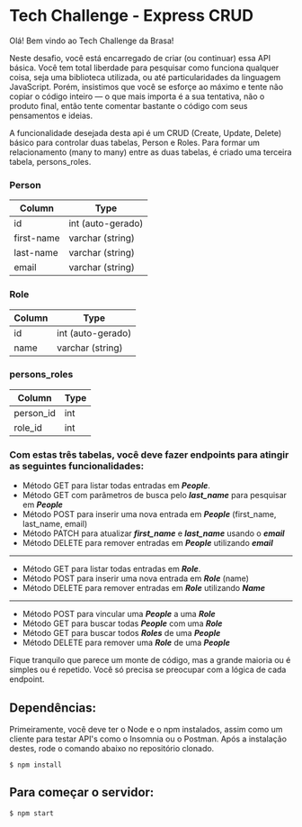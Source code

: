 # Tech Challenge - Express CRUD

Olá! Bem vindo ao Tech Challenge da Brasa!

Neste desafio, você está encarregado de criar (ou continuar) essa API básica.
Você tem total liberdade para pesquisar como funciona qualquer coisa, seja uma biblioteca utilizada, ou até particularidades da linguagem JavaScript. Porém, insistimos que você se esforçe ao máximo e tente não copiar o código inteiro — o que mais importa é a sua tentativa, não o produto final, então tente comentar bastante o código com seus pensamentos e ideias.

A funcionalidade desejada desta api é um CRUD (Create, Update, Delete) básico para controlar duas tabelas, Person e Roles. Para formar um relacionamento (many to many) entre as duas tabelas, é criado uma terceira tabela, persons_roles.

### **Person**

| Column     | Type              |
| ---------- | ----------------- |
| id         | int (auto-gerado) |
| first-name | varchar (string)  |
| last-name  | varchar (string)  |
| email      | varchar (string)  |

### **Role**

| Column | Type              |
| ------ | ----------------- |
| id     | int (auto-gerado) |
| name   | varchar (string)  |

### **persons_roles**

| Column    | Type |
| --------- | ---- |
| person_id | int  |
| role_id   | int  |

### **Com estas três tabelas, você deve fazer endpoints para atingir as seguintes funcionalidades:**

- Método GET para listar todas entradas em **_People_**.
- Método GET com parâmetros de busca pelo **_last_name_** para pesquisar em **_People_**
- Método POST para inserir uma nova entrada em **_People_** (first_name, last_name, email)
- Método PATCH para atualizar **_first_name_** e **_last_name_** usando o **_email_**
- Método DELETE para remover entradas em **_People_** utilizando **_email_**

---

- Método GET para listar todas entradas em **_Role_**.
- Método POST para inserir uma nova entrada em **_Role_** (name)
- Método DELETE para remover entradas em **_Role_** utilizando **_Name_**

---

- Método POST para vincular uma **_People_** a uma **_Role_**
- Método GET para buscar todas **_People_** com uma **_Role_**
- Método GET para buscar todos **_Roles_** de uma **_People_**
- Método DELETE para remover uma **_Role_** de uma **_People_**

Fique tranquilo que parece um monte de código, mas a grande maioria ou é simples ou é repetido. Você só precisa se preocupar com a lógica de cada endpoint.

## Dependências:

Primeiramente, você deve ter o Node e o npm instalados, assim como um cliente para testar API's como o Insomnia ou o Postman. Após a instalação destes, rode o comando abaixo no repositório clonado.

```
$ npm install
```

## Para começar o servidor:

```
$ npm start
```
